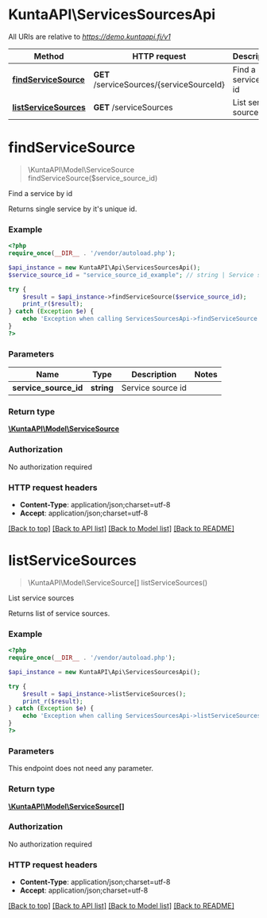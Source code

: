 # KuntaAPI\ServicesSourcesApi

All URIs are relative to *https://demo.kuntaapi.fi/v1*

Method | HTTP request | Description
------------- | ------------- | -------------
[**findServiceSource**](ServicesSourcesApi.md#findServiceSource) | **GET** /serviceSources/{serviceSourceId} | Find a service by id
[**listServiceSources**](ServicesSourcesApi.md#listServiceSources) | **GET** /serviceSources | List service sources


# **findServiceSource**
> \KuntaAPI\Model\ServiceSource findServiceSource($service_source_id)

Find a service by id

Returns single service by it's unique id.

### Example
```php
<?php
require_once(__DIR__ . '/vendor/autoload.php');

$api_instance = new KuntaAPI\Api\ServicesSourcesApi();
$service_source_id = "service_source_id_example"; // string | Service source id

try {
    $result = $api_instance->findServiceSource($service_source_id);
    print_r($result);
} catch (Exception $e) {
    echo 'Exception when calling ServicesSourcesApi->findServiceSource: ', $e->getMessage(), PHP_EOL;
}
?>
```

### Parameters

Name | Type | Description  | Notes
------------- | ------------- | ------------- | -------------
 **service_source_id** | **string**| Service source id |

### Return type

[**\KuntaAPI\Model\ServiceSource**](../Model/ServiceSource.md)

### Authorization

No authorization required

### HTTP request headers

 - **Content-Type**: application/json;charset=utf-8
 - **Accept**: application/json;charset=utf-8

[[Back to top]](#) [[Back to API list]](../../README.md#documentation-for-api-endpoints) [[Back to Model list]](../../README.md#documentation-for-models) [[Back to README]](../../README.md)

# **listServiceSources**
> \KuntaAPI\Model\ServiceSource[] listServiceSources()

List service sources

Returns list of service sources.

### Example
```php
<?php
require_once(__DIR__ . '/vendor/autoload.php');

$api_instance = new KuntaAPI\Api\ServicesSourcesApi();

try {
    $result = $api_instance->listServiceSources();
    print_r($result);
} catch (Exception $e) {
    echo 'Exception when calling ServicesSourcesApi->listServiceSources: ', $e->getMessage(), PHP_EOL;
}
?>
```

### Parameters
This endpoint does not need any parameter.

### Return type

[**\KuntaAPI\Model\ServiceSource[]**](../Model/ServiceSource.md)

### Authorization

No authorization required

### HTTP request headers

 - **Content-Type**: application/json;charset=utf-8
 - **Accept**: application/json;charset=utf-8

[[Back to top]](#) [[Back to API list]](../../README.md#documentation-for-api-endpoints) [[Back to Model list]](../../README.md#documentation-for-models) [[Back to README]](../../README.md)

